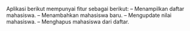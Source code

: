 Aplikasi berikut mempunyai fitur sebagai berikut:
–	Menampilkan daftar mahasiswa.
–	Menambahkan mahasiswa baru.
–	Mengupdate nilai mahasiswa.
–	Menghapus mahasiswa dari daftar.


